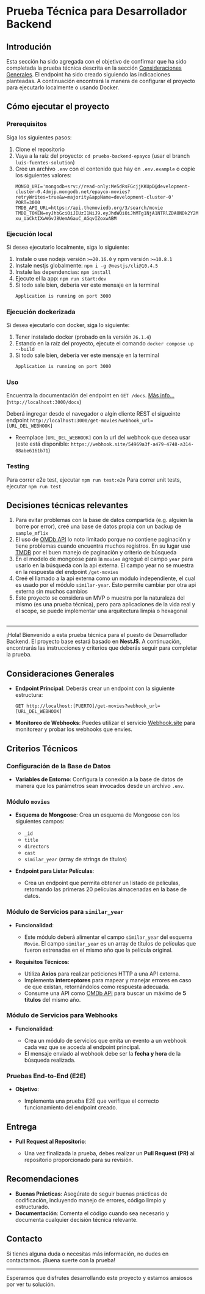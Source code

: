 # Prueba Técnica para Desarrollador Backend

## Introdución

Esta sección ha sido agregada con el objetivo de confirmar que ha sido completada la prueba técnica descrita en la sección [Consideraciones Generales](#consideraciones-generales). El endpoint ha sido creado siguiendo las indicaciones planteadas. A continuación encontrará la manera de configurar el proyecto para ejecutarlo localmente o usando Docker.

## Cómo ejecutar el proyecto

### Prerequisitos

Siga los siguientes pasos:

1. Clone el repositorio
2. Vaya a la raíz del proyecto: `cd prueba-backend-epayco` (usar el branch `luis-fuentes-solution`)
3. Cree un archivo `.env` con el contenido que hay en `.env.example` o copie los siguientes valores:
   ```
   MONGO_URI='mongodb+srv://read-only:Me5dRsFGcjjKKUpD@development-cluster-0.4dmjp.mongodb.net/epayco-movies?retryWrites=true&w=majority&appName=development-cluster-0'
   PORT=3000
   TMDB_API_URL=https://api.themoviedb.org/3/search/movie
   TMDB_TOKEN=eyJhbGciOiJIUzI1NiJ9.eyJhdWQiOiJhMTg1NjA1NTRlZDA0NDk2Y2M1ZDllZWUwMjQyMGJjYyIsIm5iZiI6MTcyNzU4NTY1My45OTYwMDksInN1YiI6IjY2ZjhkYzQ5MzkzY2RhMWQxZGNjMzkzMSIsInNjb3BlcyI6WyJhcGlfcmVhZCJdLCJ2ZXJzaW9uIjoxfQ.fd3Ah-xu_UaCktIXwWGvJ8UemAGauC_AGqvIZoxwABM
   ```

### Ejecución local

Si desea ejecutarlo localmente, siga lo siguiente:

1. Instale o use nodejs versión `>=20.16.0` y npm versión `>=10.8.1`
2. Instale nestjs globalmente: `npm i -g @nestjs/cli@10.4.5`
3. Instale las dependencias: `npm install`
4. Ejecute el la app: `npm run start:dev`
5. Si todo sale bien, debería ver este mensaje en la terminal
   ```bash
   Application is running on port 3000
   ```

### Ejecución dockerizada

Si desea ejecutarlo con docker, siga lo siguiente:

1. Tener instalado docker (probado en la versión `26.1.4`)
2. Estando en la raíz del proyecto, ejecute el comando `docker compose up --build`
3. Si todo sale bien, debería ver este mensaje en la terminal
   ```bash
   Application is running on port 3000
   ```

### Uso

Encuentra la documentación del endpoint en `GET /docs`. [Más info...](http://localhost:3000/docs) (`http://localhost:3000/docs`)

Deberá ingregar desde el navegador o algín cliente REST el sigueinte endpoint `http://localhost:3000/get-movies?webhook_url=[URL_DEL_WEBHOOK]`

- Reemplace `[URL_DEL_WEBHOOK]` con la url del webhook que desea usar (este está disponible: `https://webhook.site/54969a3f-a479-4748-a314-08abe6161b71`)

### Testing
Para correr e2e test, ejecutar `npm run test:e2e`
Para correr unit tests, ejecutar `npm run test`

## Decisiones técnicas relevantes

1. Para evitar problemas con la base de datos compartida (e.g. alguien la borre por error), creé una base de datos propia con un backup de `sample_mflix`
2. El uso de [OMDb API](http://www.omdbapi.com/) lo noto limitado porque no contiene paginación y tiene problemas cuando encuentra muchos registros. En su lugar usé [TMDB](https://developer.themoviedb.org/docs/getting-started) por el buen manejo de paginación y criterio de búsqueda
3. En el modelo de mongoose para la `movies` agregué el campo `year` para usarlo en la búsqueda con la api externa. El campo year no se muestra en la respuesta del endpoint `/get-movies`
4. Creé el llamado a la api externa como un módulo independiente, el cual es usado por el módulo `similar-year`. Esto permite cambiar por otra api externa sin muchos cambios
5. Este proyecto se considera un MVP o muestra por la naturaleza del mismo (es una prueba técnica), pero para aplicaciones de la vida real y el scope, se puede implementar una arquitectura limpia o hexagonal
   <br/>
   <br/>

---

¡Hola! Bienvenido a esta prueba técnica para el puesto de Desarrollador Backend. El proyecto base estará basado en **NestJS**. A continuación, encontrarás las instrucciones y criterios que deberás seguir para completar la prueba.

## Consideraciones Generales

- **Endpoint Principal**: Deberás crear un endpoint con la siguiente estructura:

  ```
  GET http://localhost:[PUERTO]/get-movies?webhook_url=[URL_DEL_WEBHOOK]
  ```

- **Monitoreo de Webhooks**: Puedes utilizar el servicio [Webhook.site](https://webhook.site/) para monitorear y probar los webhooks que envíes.

## Criterios Técnicos

### Configuración de la Base de Datos

- **Variables de Entorno**: Configura la conexión a la base de datos de manera que los parámetros sean invocados desde un archivo `.env`.

### Módulo `movies`

- **Esquema de Mongoose**: Crea un esquema de Mongoose con los siguientes campos:

  - `_id`
  - `title`
  - `directors`
  - `cast`
  - `similar_year` (array de strings de títulos)

- **Endpoint para Listar Películas**:

  - Crea un endpoint que permita obtener un listado de películas, retornando las primeras 20 películas almacenadas en la base de datos.

### Módulo de Servicios para `similar_year`

- **Funcionalidad**:

  - Este módulo deberá alimentar el campo `similar_year` del esquema `Movie`. El campo `similar_year` es un array de títulos de películas que fueron estrenadas en el mismo año que la película original.

- **Requisitos Técnicos**:

  - Utiliza **Axios** para realizar peticiones HTTP a una API externa.
  - Implementa **interceptores** para mapear y manejar errores en caso de que existan, retornándolos como respuesta adecuada.
  - Consume una API como [OMDb API](http://www.omdbapi.com/) para buscar un máximo de **5 títulos** del mismo año.

### Módulo de Servicios para Webhooks

- **Funcionalidad**:

  - Crea un módulo de servicios que emita un evento a un webhook cada vez que se acceda al endpoint principal.
  - El mensaje enviado al webhook debe ser la **fecha y hora** de la búsqueda realizada.

### Pruebas End-to-End (E2E)

- **Objetivo**:

  - Implementa una prueba E2E que verifique el correcto funcionamiento del endpoint creado.

## Entrega

- **Pull Request al Repositorio**:

  - Una vez finalizada la prueba, debes realizar un **Pull Request (PR)** al repositorio proporcionado para su revisión.

## Recomendaciones

- **Buenas Prácticas**: Asegúrate de seguir buenas prácticas de codificación, incluyendo manejo de errores, código limpio y estructurado.
- **Documentación**: Comenta el código cuando sea necesario y documenta cualquier decisión técnica relevante.

## Contacto

Si tienes alguna duda o necesitas más información, no dudes en contactarnos. ¡Buena suerte con la prueba!

---

Esperamos que disfrutes desarrollando este proyecto y estamos ansiosos por ver tu solución.
